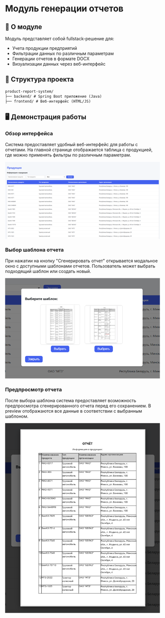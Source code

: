# Модуль генерации отчетов 

## 🌟 О модуле

Модуль представляет собой fullstack-решение для:
- Учета продукции предприятий
- Фильтрации данных по различным параметрам
- Генерации отчетов в формате DOCX
- Визуализации данных через веб-интерфейс

## 📂 Структура проекта
```text
product-report-system/
├── backend/ # Spring Boot приложение (Java)
├── frontend/ # Веб-интерфейс (HTML/JS)
```
## 🖥️ Демонстрация работы
### Обзор интерфейса
Система предоставляет удобный веб-интерфейс для работы с отчетами. На главной странице отображается таблица с продукцией, где можно применять фильтры по различным параметрам.

![Главный интерфейс системы с таблицей продукции и панелью фильтров](https://github.com/dmitriyvechorko/ReportModule/raw/main/screenshots/index.png)

### Выбор шаблона отчета
При нажатии на кнопку "Сгенерировать отчет" открывается модальное окно с доступными шаблонами отчетов. Пользователь может выбрать подходящий шаблон или создать новый.

![Модальное окно выбора шаблона отчета](https://github.com/dmitriyvechorko/ReportModule/raw/main/screenshots/modal.png)

### Предпросмотр отчета
После выбора шаблона система предоставляет возможность предпросмотра сгенерированного отчета перед его сохранением. В preview отображаются все данные в соответствии с выбранным шаблоном.

![Предпросмотр отчета перед сохранением](https://github.com/dmitriyvechorko/ReportModule/raw/main/screenshots/preview.png)

